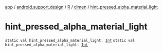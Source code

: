 [app](../../../index.md) / [android.support.design](../../index.md) / [R](../index.md) / [dimen](index.md) / [hint_pressed_alpha_material_light](./hint_pressed_alpha_material_light.md)

# hint_pressed_alpha_material_light

`static val hint_pressed_alpha_material_light: `[`Int`](https://kotlinlang.org/api/latest/jvm/stdlib/kotlin/-int/index.html)
`static val hint_pressed_alpha_material_light: `[`Int`](https://kotlinlang.org/api/latest/jvm/stdlib/kotlin/-int/index.html)